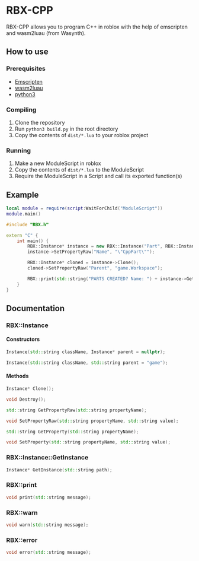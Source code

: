 # RBX-CPP
 RBX-CPP allows you to program C++ in roblox with the help of emscripten and wasm2luau (from Wasynth).
## How to use
### Prerequisites
- [Emscripten](https://emscripten.org/docs/getting_started/downloads.html)
- [wasm2luau](https://github.com/Rerumu/Wasynth)
- [python3](https://www.python.org/downloads/)

### Compiling
1. Clone the repository
2. Run `python3 build.py` in the root directory
3. Copy the contents of `dist/*.lua` to your roblox project

### Running
1. Make a new ModuleScript in roblox
2. Copy the contents of `dist/*.lua` to the ModuleScript
3. Require the ModuleScript in a Script and call its exported function(s)

## Example
```lua
local module = require(script:WaitForChild("ModuleScript"))
module.main()
```

```cpp
#include "RBX.h"

extern "C" {
	int main() {
		RBX::Instance* instance = new RBX::Instance("Part", RBX::Instance::GetInstance("game.Workspace"));
		instance->SetPropertyRaw("Name", "\"CppPart\"");

		RBX::Instance* cloned = instance->Clone();
		cloned->SetPropertyRaw("Parent", "game.Workspace");

		RBX::print(std::string("PARTS CREATED? Name: ") + instance->GetPropertyRaw("Name"));
	}
}
```

## Documentation
### RBX::Instance
#### Constructors
```cpp
Instance(std::string className, Instance* parent = nullptr);
```
```cpp
Instance(std::string className, std::string parent = "game");
```
#### Methods
```cpp
Instance* Clone();
```
```cpp
void Destroy();
```
```cpp
std::string GetPropertyRaw(std::string propertyName);
```
```cpp
void SetPropertyRaw(std::string propertyName, std::string value);
```
```cpp
std::string GetProperty(std::string propertyName);
```
```cpp
void SetProperty(std::string propertyName, std::string value);
```

### RBX::Instance::GetInstance
```cpp
Instance* GetInstance(std::string path);
```

### RBX::print
```cpp
void print(std::string message);
```

### RBX::warn
```cpp
void warn(std::string message);
```

### RBX::error
```cpp
void error(std::string message);
```